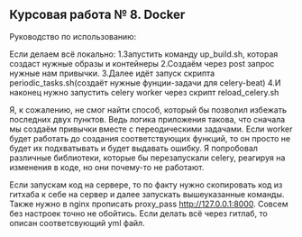 Курсовая работа № 8. Docker 
------------------------------------------------------------------------------------------------------------------

Руководство по использованию:

Если делаем всё локально:
    1.Запустить команду up_build.sh, которая создаст нужные образы и контейнеры
    2.Создаём через post запрос нужные нам привычки.
    3.Далее идёт запуск скрипта periodic_tasks.sh(создаёт нужные фунции-задачи для celery-beat)
    4.И наконец нужно запустить celery worker через скрипт reload_celery.sh

Я, к сожалению, не смог найти способ, который бы позволил избежать последних двух пунктов. Ведь логика приложения такова, 
что сначала мы создаём привычки вместе с переодическими задачами. Если worker будет работать до создания соответствующих функций,
то он просто не будет их подхватывать и будет выдавать ошибку. Я попробовал различные библиотеки, которые бы перезапускали
celery, реагируя на изменения в коде, но они почему-то не работают.

Еcли запускам код на сервере, то по факту нужно скопировать код из гитхаба к себе на сервер и далее запускать вышеуказанные команды.
Также нужно в nginx прописать proxy_pass http://127.0.0.1:8000. Совсем без настроек точно не обойтись.
Если делать всё через гитлаб, то описан соответсвующий yml файл.
